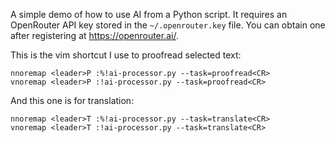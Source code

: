 A simple demo of how to use AI from a Python script.
It requires an OpenRouter API key stored in the `~/.openrouter.key` file. You can obtain one after registering at https://openrouter.ai/.

This is the vim shortcut I use to proofread selected text:

```
nnoremap <leader>P :%!ai-processor.py --task=proofread<CR>
vnoremap <leader>P :!ai-processor.py --task=proofread<CR>
```

And this one is for translation:

```
nnoremap <leader>T :%!ai-processor.py --task=translate<CR>
vnoremap <leader>T :!ai-processor.py --task=translate<CR>
```
